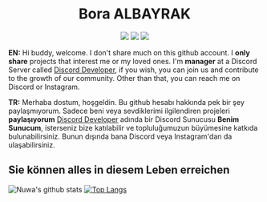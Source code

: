 <h1 align="center">Bora ALBAYRAK</h1>

<p align="center">
 <a href="https://discord.com/users/385184921477578753" target"blank_"><img src="https://img.shields.io/badge/Discord%20-7289DA.svg?&style=for-the-badge&logo=discord&logoColor=white"></a>
  <a href="https://www.github.com/nuwa-dev" target"blank_"><img src="https://img.shields.io/badge/GitHub%20-191717.svg?&style=for-the-badge&logo=github&logoColor=white"></a>
 <a href="https://www.instagram.com/frapuhin" target"blank_"><img src="https://img.shields.io/badge/INSTAGRAM%20-DC3175.svg?&style=for-the-badge&logo=instagram&logoColor=white"></a>


**EN:** Hi buddy, welcome. I don't share much on this github account. I __only share__ projects that interest me or my loved ones. I'm **manager** at a Discord Server called [Discord Developer](https://discord.gg/developer), if you wish, you can join us and contribute to the growth of our community. Other than that, you can reach me on Discord or Instagram.

**TR:** Merhaba dostum, hoşgeldin. Bu github hesabı hakkında pek bir şey paylaşmıyorum. Sadece beni veya sevdiklerimi ilgilendiren projeleri **paylaşıyorum** [Discord Developer](https://discord.gg/developer) adında bir Discord Sunucusu **Benim Sunucum**, isterseniz bize katılabilir ve topluluğumuzun büyümesine katkıda bulunabilirsiniz. Bunun dışında bana Discord veya Instagram'dan da ulaşabilirsiniz.

## **Sie können alles in diesem Leben erreichen**

![Nuwa's github stats](https://github-readme-stats.vercel.app/api?username=aloshai&show_icons=true&hide_title=true&theme=radical&text_color=000000)
[![Top Langs](https://github-readme-stats.vercel.app/api/top-langs/?username=aloshai&layout=compact&text_color=FF9DD9&title_color=FF9DD9&bg_color=000000)](https://github.com/aloshai/github-readme-stats)


